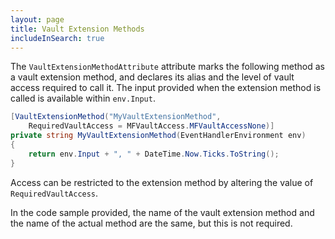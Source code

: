 ```yaml
---
layout: page
title: Vault Extension Methods
includeInSearch: true
---
```


The `VaultExtensionMethodAttribute` attribute marks the following method as a vault extension method, and declares its alias and the level of vault access required to call it.  The input provided when the extension method is called is available within `env.Input`.

```csharp
[VaultExtensionMethod("MyVaultExtensionMethod",
	RequiredVaultAccess = MFVaultAccess.MFVaultAccessNone)]
private string MyVaultExtensionMethod(EventHandlerEnvironment env)
{
	return env.Input + ", " + DateTime.Now.Ticks.ToString();
}
```

Access can be restricted to the extension method by altering the value of `RequiredVaultAccess`.

<p class="note">In the code sample provided, the name of the vault extension method and the name of the actual method are the same, but this is not required.</p>

